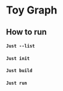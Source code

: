 # Toy Graph 
## How to run 
#### `Just --list` 
#### `Just init`
#### `Just build` 
#### `Just run` 
